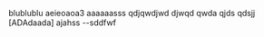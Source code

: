 blublublu
aeieoaoa3
aaaaaasss
    qdjqwdjwd
    djwqd   qwda    qjds    qdsjj
    [ADAdaada]
ajahss
--sddfwf